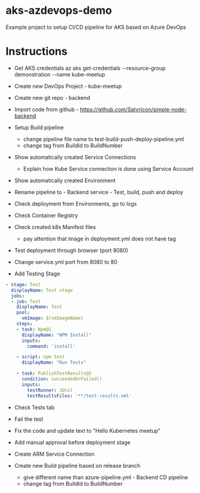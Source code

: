 # aks-azdevops-demo
Example project to setup CI/CD pipeline for AKS based on Azure DevOps

# Instructions
* Get AKS credentials
az aks get-credentials --resource-group demonstration --name kube-meetup

* Create new DevOps Project - kube-meetup

* Create new git repo - backend

* Import code from github - https://github.com/Satyricon/simple-node-backend

* Setup Build pipeline
  * change pipeline file name to test-build-push-deploy-pipeline.yml
  * change tag from BuildId to BuildNumber

* Show automatically created Service Connections
  * Explain how Kube Service connection is done using Service Account

* Show automatically created Environment

* Rename pipeline to - Backend service - Test, build, push and deploy

* Check deployment from Environments, go to logs

* Check Container Registry

* Check created k8s Manifest files
  * pay attention that image in deployment.yml does not have tag

* Test deployment through browser (port 8080)

* Change service.yml port from 8080 to 80

* Add Testing Stage

```yaml
- stage: Test
  displayName: Test stage
  jobs:
  - job: Test
    displayName: Test
    pool:
      vmImage: $(vmImageName)
    steps:
    - task: Npm@1
      displayName: "NPM Install"
      inputs:
        command: 'install'

    - script: npm test
      displayName: "Run Tests"

    - task: PublishTestResults@2
      condition: succeededOrFailed()
      inputs:
        testRunner: JUnit
        testResultsFiles: '**/test-results.xml'
```

* Check Tests tab

* Fail the test

* Fix the code and update text to "Hello Kubernetes meetup"

* Add manual approval before deployment stage

* Create ARM Service Connection

* Create new Build pipeline based on release branch
  * give different name than azure-pipeline.yml - Backend CD pipeline
  * change tag from BuildId to BuildNumber
